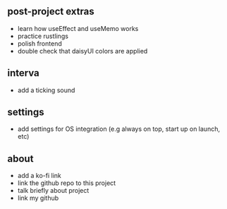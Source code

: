 ## post-project extras

- learn how useEffect and useMemo works
- practice rustlings
- polish frontend
- double check that daisyUI colors are applied

## interva

<!-- - add pause, play and reset buttons -->
<!-- - find a library to use time -->
<!-- - implement timer logic -->
<!-- - add new colors for when break vs long break vs focus -->
<!-- - add a cooler sound when reaching the long break -->

- add a ticking sound

## settings

<!-- - add settings for changing pomo time -->

- add settings for OS integration (e.g always on top, start up on launch, etc)

## about

- add a ko-fi link
- link the github repo to this project
- talk briefly about project
- link my github
